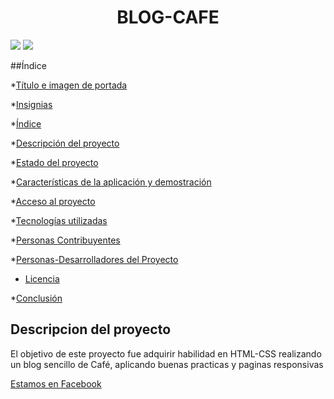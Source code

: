 <h1 align="center"> BLOG-CAFE </h1>

<p align="left">
   <img src="https://img.shields.io/badge/HTML5-E34F26?style=for-the-badge&logo=html5&logoColor=white"> <img src="https://img.shields.io/badge/CSS3-1572B6.svg?style=for-the-badge&logo=CSS3&logoColor=white">
   </p>

##Índice

*[Título e imagen de portada](#Título-e-imagen-de-portada)

*[Insignias](#insignias)

*[Índice](#índice)

*[Descripción del proyecto](#descripción-del-proyecto)

*[Estado del proyecto](#Estado-del-proyecto)

*[Características de la aplicación y demostración](#Características-de-la-aplicación-y-demostración)

*[Acceso al proyecto](#acceso-proyecto)

*[Tecnologías utilizadas](#tecnologías-utilizadas)

*[Personas Contribuyentes](#personas-contribuyentes)

*[Personas-Desarrolladores del Proyecto](#personas-desarrolladores)

* [Licencia](#licencia)

*[Conclusión](#conclusión)

<h2>Descripcion del proyecto</h2> 

<p> El objetivo de este proyecto fue adquirir habilidad en HTML-CSS realizando un blog sencillo de Café, aplicando buenas practicas y paginas responsivas</p>

<a href="https://www.facebook.com/pagina">Estamos en Facebook</a>
   

   
